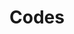 ---
title: Codes
excerpt: ''
deprecated: false
hidden: true
metadata:
  title: ''
  description: ''
  robots: index
next:
  description: ''
---